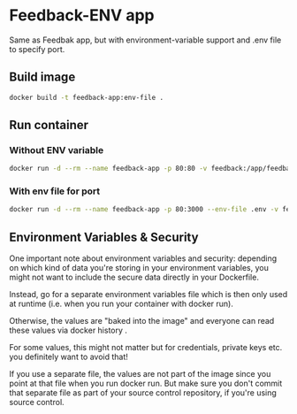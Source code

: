 # Feedback-ENV app
Same as Feedbak app, but with environment-variable support and .env file to specify port.

## Build image
```bash
docker build -t feedback-app:env-file .
```

## Run container
### Without ENV variable
```bash
docker run -d --rm --name feedback-app -p 80:80 -v feedback:/app/feedback -v ABSOLUTE/PATH/TO/RESOURCE:/app:ro -v /app/node_modules -v /app/temp feedback-app:env-file
```
### With env file for port
```bash
docker run -d --rm --name feedback-app -p 80:3000 --env-file .env -v feedback:/app/feedback -v ABSOLUTE/PATH/TO/RESOURCE:/app:ro -v /app/node_modules -v /app/temp feedback-app:env-file
```

## Environment Variables & Security
One important note about environment variables and security: depending on which kind of data you're storing in your environment variables, you might not want to include the secure data directly in your Dockerfile.

Instead, go for a separate environment variables file which is then only used at runtime (i.e. when you run your container with docker run).

Otherwise, the values are "baked into the image" and everyone can read these values via docker history <image>.

For some values, this might not matter but for credentials, private keys etc. you definitely want to avoid that!

If you use a separate file, the values are not part of the image since you point at that file when you run docker run. But make sure you don't commit that separate file as part of your source control repository, if you're using source control.